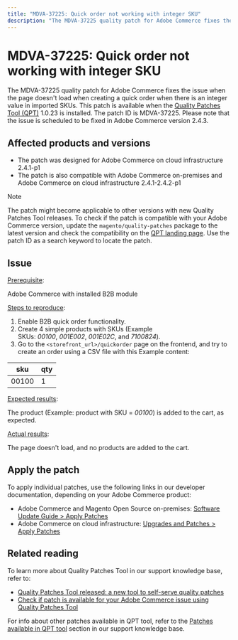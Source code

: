 ```yaml
---
title: "MDVA-37225: Quick order not working with integer SKU"
description: "The MDVA-37225 quality patch for Adobe Commerce fixes the issue when the page doesn't load when creating a quick order when there is an integer value in imported SKUs. This patch is available when the [Quality Patches Tool (QPT)](https://devdocs.magento.com/guides/v2.4/comp-mgr/patching.html#mqp) 1.0.23 is installed. The patch ID is MDVA-37225. Please note that the issue is scheduled to be fixed in Adobe Commerce version 2.4.3."
---
```


# MDVA-37225: Quick order not working with integer SKU

The MDVA-37225 quality patch for Adobe Commerce fixes the issue when the page doesn't load when creating a quick order when there is an integer value in imported SKUs. This patch is available when the [Quality Patches Tool (QPT)](https://devdocs.magento.com/guides/v2.4/comp-mgr/patching.html#mqp) 1.0.23 is installed. The patch ID is MDVA-37225. Please note that the issue is scheduled to be fixed in Adobe Commerce version 2.4.3.

## Affected products and versions

* The patch was designed for Adobe Commerce on cloud infrastructure 2.4.1-p1
* The patch is also compatible with Adobe Commerce on-premises and Adobe Commerce on cloud infrastructure 2.4.1-2.4.2-p1

>[!NOTE]
>
>The patch might become applicable to other versions with new Quality Patches Tool releases. To check if the patch is compatible with your Adobe Commerce version, update the `magento/quality-patches` package to the latest version and check the compatibility on the [QPT landing page](https://devdocs.magento.com/quality-patches/tool.html#patch-grid). Use the patch ID as a search keyword to locate the patch.

## Issue

<u>Prerequisite</u>:

 Adobe Commerce with installed B2B module

<u>Steps to reproduce</u>:

1. Enable B2B quick order functionality.
1. Create 4 simple products with SKUs (Example SKUs: *00100*, *001E002*, *001E02C*, and *7100824*).
1. Go to the ``<storefront_url>/quickorder`` page on the frontend, and try to create an order using a CSV file with this Example content:

| sku  | qty |
|---|---|
| 00100  | 1 |


<u>Expected results</u>:

The product (Example: product with SKU = *00100*) is added to the cart, as expected.

<u>Actual results</u>:

The page doesn't load, and no products are added to the cart.


## Apply the patch

To apply individual patches, use the following links in our developer documentation, depending on your Adobe Commerce product:

* Adobe Commerce and Magento Open Source on-premises: [Software Update Guide > Apply Patches](https://devdocs.magento.com/guides/v2.4/comp-mgr/patching/mqp.html)
* Adobe Commerce on cloud infrastructure: [Upgrades and Patches > Apply Patches](https://devdocs.magento.com/cloud/project/project-patch.html)

## Related reading

To learn more about Quality Patches Tool in our support knowledge base, refer to:

* [Quality Patches Tool released: a new tool to self-serve quality patches](/help/announcements/adobe-commerce-announcements/magento-quality-patches-released-new-tool-to-self-serve-quality-patches.md)
* [Check if patch is available for your Adobe Commerce issue using Quality Patches Tool](/help/support-tools/patches-available-in-qpt-tool/check-patch-for-magento-issue-with-magento-quality-patches.md)

For info about other patches available in QPT tool, refer to the [Patches available in QPT tool](https://support.magento.com/hc/en-us/sections/360010506631-Patches-available-in-QPT-tool-) section in our support knowledge base.